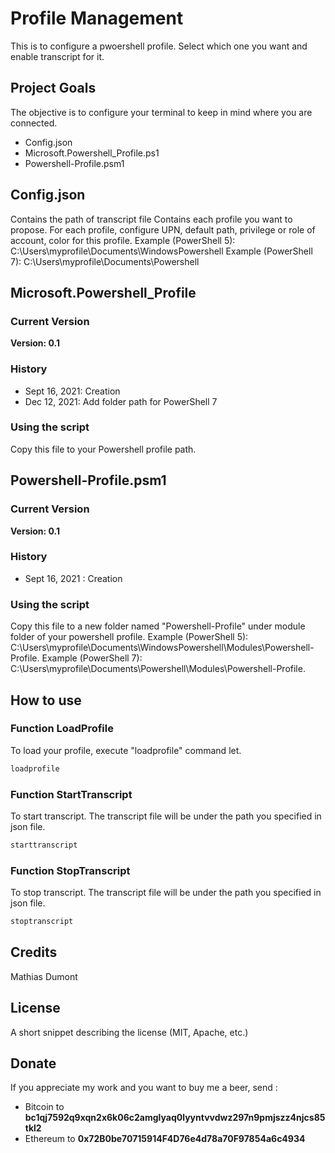 # Profile Management

This is to configure a pwoershell profile. Select which one you want and enable transcript for it.

## Project Goals
The objective is to configure your terminal to keep in mind where you are connected.
* Config.json
* Microsoft.Powershell_Profile.ps1
* Powershell-Profile.psm1

## Config.json
Contains the path of transcript file
Contains each profile you want to propose. For each profile, configure UPN, default path, privilege or role of account, color for this profile.
Example (PowerShell 5): C:\Users\myprofile\Documents\WindowsPowershell
Example (PowerShell 7): C:\Users\myprofile\Documents\Powershell

## Microsoft.Powershell_Profile
### Current Version
**Version: 0.1**

### History
- Sept 16, 2021: Creation
- Dec 12, 2021: Add folder path for PowerShell 7 

### Using the script
Copy this file to your Powershell profile path.

## Powershell-Profile.psm1
### Current Version
**Version: 0.1**

### History
- Sept 16, 2021 : Creation

### Using the script
Copy this file to a new folder named "Powershell-Profile" under module folder of your powershell profile.
Example (PowerShell 5): C:\Users\myprofile\Documents\WindowsPowershell\Modules\Powershell-Profile.
Example (PowerShell 7): C:\Users\myprofile\Documents\Powershell\Modules\Powershell-Profile.

## How to use
### Function LoadProfile
To load your profile, execute "loadprofile" command let.
```PowerShell
loadprofile
```

### Function StartTranscript
To start transcript. The transcript file will be under the path you specified in json file.
```PowerShell
starttranscript
```

### Function StopTranscript
To stop transcript. The transcript file will be under the path you specified in json file.
```PowerShell
stoptranscript
```

## Credits
Mathias Dumont

## License
A short snippet describing the license (MIT, Apache, etc.)

## Donate
If you appreciate my work and you want to buy me a beer, send :
* Bitcoin to <b>bc1qj7592q9xqn2x6k06c2amglyaq0lyyntvvdwz297n9pmjszz4njcs85tkl2</b>
* Ethereum to <b>0x72B0be70715914F4D76e4d78a70F97854a6c4934</b>